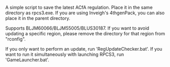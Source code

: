 A simple script to save the latest ACfA regulation.
Place it in the same directory as rpcs3.exe. If you are using Inveigh's 4thgenPack, you can also place it in the parent directory.

Supports BLJM60066/BLJM55005/BLUS30187. If you want to avoid updating a specific region, please remove the directory for that region from "rconfig".

If you only want to perform an update, run 'RegUpdateChecker.bat'. If you want to run it simultaneously with launching RPCS3, run 'GameLauncher.bat'.
